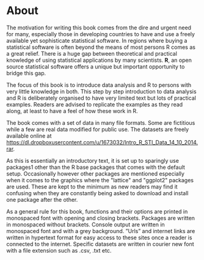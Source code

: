 # About

The motivation for writing this book comes from the dire and urgent need for 
many, especially those in developing countries to have and use a freely 
available yet sophisticate statistical software. In regions where buying a 
statistical software is often beyond the means of most persons R comes as a 
great relief. There is a huge gap between theoretical and practical knowledge of 
using statistical applications by many scientists. **R**, an open source 
statistical software offers a unique but important opportunity to bridge this 
gap.  

The focus of this book is to introduce data analysis and R to persons with very 
little knowledge in both. This step by step introduction to data analysis and R 
is deliberately organised to have very limited text but lots of practical 
examples. Readers are advised to replicate the examples as they read along, at 
least to have a feel of how these work in R.   

The book comes with a set of data in many file formats. Some are fictitious 
while a few are real data modified for public use. The datasets are freely 
available online at 
<https://dl.dropboxusercontent.com/u/1673032/Intro_R_STI_Data_14_10_2014.rar>.  

As this is essentially an introductory text, it is set up to sparingly use 
packages1 other than the R base packages that comes with the default setup. 
Occasionally however other packages are mentioned especially when it comes to 
the graphics where the "lattice" and "ggplot2" packages are used. These are kept 
to the minimum as new readers may find it confusing when they are constantly 
being asked to download and install one package after the other.  

As a general rule for this book, functions and their options are printed in 
monospaced font with opening and closing brackets. Packages are written in 
monospaced without brackets. Console output are written in monospaced font and 
with a grey background. ”Urls” and internet links are written in hypertext 
format for easy access to these sites once a reader is connected to the internet. 
Specific datasets are written in courier new font with a file extension such as 
.csv, .txt etc.


